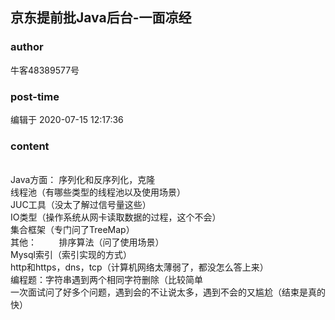 ## 京东提前批Java后台-一面凉经
### author 
牛客48389577号
### post-time 

编辑于  2020-07-15 12:17:36
### content 
<div class="post-topic-des nc-post-content">
 <div>
  <br/>
 </div>
 <div>
  Java方面： 序列化和反序列化，克隆
 </div>
 <div>
  线程池（有哪些类型的线程池以及使用场景）
 </div>
 <div>
  JUC工具（没太了解过信号量这些）
 </div>
 <div>
  IO类型（操作系统从网卡读取数据的过程，这个不会）
 </div>
 <div>
  集合框架（专门问了TreeMap）
 </div>
 <div>
  其他：         排序算法（问了使用场景）
 </div>
 <div>
  Mysql索引（索引实现的方式）
 </div>
 <div>
  http和https，dns，tcp（计算机网络太薄弱了，都没怎么答上来）
 </div>
 <div>
  编程题：字符串遇到两个相同字符删除（比较简单
  <br/>
 </div>
 <div>
  <span>
   一次面试问了好多个问题，遇到会的不让说太多，遇到不会的又尴尬（结束是真的快）
  </span>
  <br/>
 </div>
</div>

